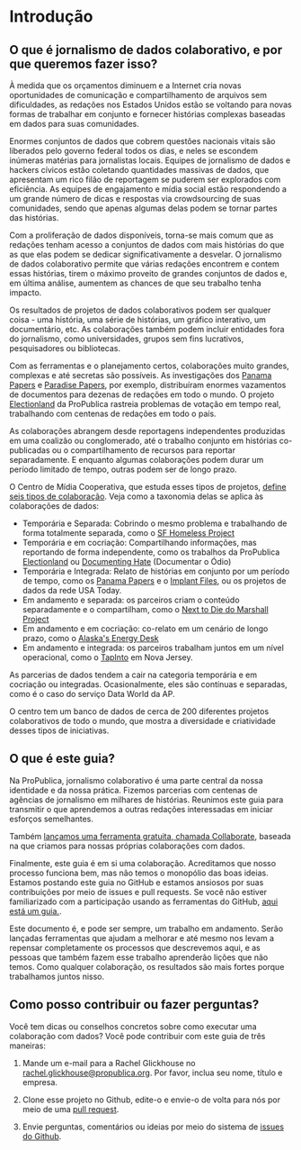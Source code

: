 # Introdução

## O que é jornalismo de dados colaborativo, e por que queremos fazer isso?

À medida que os orçamentos diminuem e a Internet cria novas oportunidades de comunicação e compartilhamento de arquivos sem dificuldades, as redações nos Estados Unidos estão se voltando para novas formas de trabalhar em conjunto e fornecer histórias complexas baseadas em dados para suas comunidades.

Enormes conjuntos de dados que cobrem questões nacionais vitais são liberados pelo governo federal todos os dias, e neles se escondem inúmeras matérias para jornalistas locais. Equipes de jornalismo de dados e hackers cívicos estão coletando quantidades massivas de dados, que apresentam um rico filão de reportagem se puderem ser explorados com eficiência. As equipes de engajamento e mídia social estão respondendo a um grande número de dicas e respostas via crowdsourcing de suas comunidades, sendo que apenas algumas delas podem se tornar partes das histórias.

Com a proliferação de dados disponíveis, torna-se mais comum que as redações tenham acesso a conjuntos de dados com mais histórias do que as que elas podem se dedicar significativamente a desvelar. O jornalismo de dados colaborativo permite que várias redações encontrem e contem essas histórias, tirem o máximo proveito de grandes conjuntos de dados e, em última análise, aumentem as chances de que seu trabalho tenha impacto.

Os resultados de projetos de dados colaborativos podem ser qualquer coisa - uma história, uma série de histórias, um gráfico interativo, um documentário, etc. As colaborações também podem incluir entidades fora do jornalismo, como universidades, grupos sem fins lucrativos, pesquisadores ou bibliotecas.

Com as ferramentas e o planejamento certos, colaborações muito grandes, complexas e até secretas são possíveis. As investigações dos [Panama Papers](https://www.icij.org/investigations/panama-papers/) e [Paradise Papers](https://www.icij.org/investigations/paradise-papers/), por exemplo, distribuíram enormes vazamentos de documentos para dezenas de redações em todo o mundo. O projeto [Electionland](http://election.land) da ProPublica rastreia problemas de votação em tempo real, trabalhando com centenas de redações em todo o país.

As colaborações abrangem desde reportagens independentes produzidas em uma coalizão ou conglomerado, até o trabalho conjunto em histórias co-publicadas ou o compartilhamento de recursos para reportar separadamente. E enquanto algumas colaborações podem durar um período limitado de tempo, outras podem ser de longo prazo.

O Centro de Mídia Cooperativa, que estuda esses tipos de projetos, [define seis tipos de colaboração](https://collaborativejournalism.org/models/). Veja como a taxonomia delas se aplica às colaborações de dados:

* Temporária e Separada: Cobrindo o mesmo problema e trabalhando de forma totalmente separada, como o [SF Homeless Project](https://twitter.com/bayareahomeless)
* Temporária e em cocriação: Compartilhando informações, mas reportando de forma independente, como os trabalhos da ProPublica [Electionland](http://election.land) ou [Documenting Hate](http://www.documentinghate.com) \(Documentar o Ódio\)
* Temporária e Integrada: Relato de histórias em conjunto por um período de tempo, como os [Panama Papers](https://www.icij.org/investigations/panama-papers/) e o [Implant Files](https://www.icij.org/investigations/implant-files/), ou os projetos de dados da rede USA Today.
* Em andamento e separada: os parceiros criam o conteúdo separadamente e o compartilham, como o [Next to Die do Marshall Project](https://www.themarshallproject.org/next-to-die)
* Em andamento e em cocriação: co-relato em um cenário de longo prazo, como o [Alaska's Energy Desk](https://www.alaskapublic.org/category/aprn-app/newsfeed/akenergydesk/)
* Em andamento e integrada: os parceiros trabalham juntos em um nível operacional, como o [TapInto](https://www.tapinto.net/) em Nova Jersey. 

As parcerias de dados tendem a cair na categoria temporária e em cocriação ou integradas. Ocasionalmente, eles são contínuas e separadas, como é o caso do serviço Data World da AP.

O centro tem um banco de dados de cerca de 200 diferentes projetos colaborativos de todo o mundo, que mostra a diversidade e criatividade desses tipos de iniciativas.

## O que é este guia?

Na ProPublica, jornalismo colaborativo é uma parte central da nossa identidade e da nossa prática. Fizemos parcerias com centenas de agências de jornalismo em milhares de histórias. Reunimos este guia para transmitir o que aprendemos a outras redações interessadas em iniciar esforços semelhantes.

Também [lançamos uma ferramenta gratuita, chamada Collaborate](https://www.propublica.org/nerds/making-collaborative-data-projects-easier-our-new-tool-collaborate-is-here), baseada na que criamos para nossas próprias colaborações com dados.

Finalmente, este guia é em si uma colaboração. Acreditamos que nosso processo funciona bem, mas não temos o monopólio das boas ideias. Estamos postando este guia no GitHub e estamos ansiosos por suas contribuições por meio de issues e pull requests. Se você não estiver familiarizado com a participação usando as ferramentas do GitHub, [aqui está um guia.](https://guides.github.com/activities/hello-world/).

Este documento é, e pode ser sempre, um trabalho em andamento. Serão lançadas ferramentas que ajudam a melhorar e até mesmo nos levam a repensar completamente os processos que descrevemos aqui, e as pessoas que também fazem esse trabalho aprenderão lições que não temos. Como qualquer colaboração, os resultados são mais fortes porque trabalhamos juntos nisso.

## Como posso contribuir ou fazer perguntas?

Você tem dicas ou conselhos concretos sobre como executar uma colaboração com dados? Você pode contribuir com este guia de três maneiras: 

1. Mande um e-mail para a Rachel Glickhouse no [rachel.glickhouse@propublica.org](mailto:rachel.glickhouse@propublica.org). Por favor, inclua seu nome, título e empresa. 

2. Clone esse projeto no Github, edite-o e envie-o de volta para nós por meio de uma [pull request](https://help.github.com/en/articles/about-pull-requests). 

3. Envie perguntas, comentários ou ideias por meio do sistema de [issues do Github](https://github.com/propublica/collaborative-playbook/issues/).

